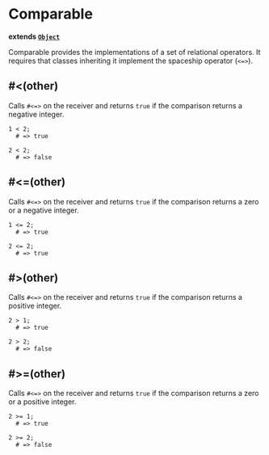 # Comparable

**extends [`Object`](/index.sl/doc/object)**

Comparable provides the implementations of a set of relational operators. It requires that classes inheriting it implement the spaceship operator (`<=>`).

## #<(other)

Calls `#<=>` on the receiver and returns `true` if the comparison returns a negative integer.

    1 < 2;
      # => true
      
    2 < 2;
      # => false

## #<=(other)

Calls `#<=>` on the receiver and returns `true` if the comparison returns a zero or a negative integer.

    1 <= 2;
      # => true
    
    2 <= 2;
      # => true

## #>(other)

Calls `#<=>` on the receiver and returns `true` if the comparison returns a positive integer.

    2 > 1;
      # => true
    
    2 > 2;
      # => false

## #>=(other)

Calls `#<=>` on the receiver and returns `true` if the comparison returns a zero or a positive integer.

    2 >= 1;
      # => true
    
    2 >= 2;
      # => false